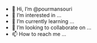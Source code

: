 - 👋 Hi, I’m @pourmansouri
- 👀 I’m interested in ...
- 🌱 I’m currently learning ...
- 💞️ I’m looking to collaborate on ...
- 📫 How to reach me ...

<!---
pourmansouri/pourmansouri is a ✨ special ✨ repository because its `README.md` (this file) appears on your GitHub profile.
You can click the Preview link to take a look at your changes.
--->
